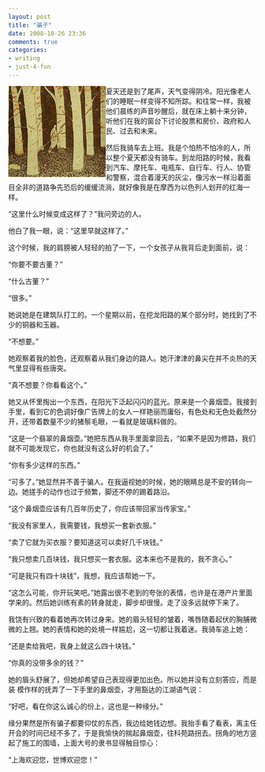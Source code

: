 ```yaml
---
layout: post
title: "骗子"
date: 2008-10-26 23:36
comments: true
categories: 
- writing
- just-4-fun
---
```


<img height="184" alt="71" src="/downloads/images/dark_forest.jpg" width="198" align="left" /> 夏天还是到了尾声，天气变得阴冷。阳光像老人们的睡眠一样变得不知所踪。和往常一样，我被他们晨练的声音吵醒后，就在床上躺十来分钟，听他们在我的窗台下讨论股票和房价、政府和人民、过去和未来。

然后我骑车去上班。我是个怕热不怕冷的人，所以整个夏天都没有骑车。到龙阳路的时候，我看到汽车、摩托车、电瓶车、自行车、行人、协管和警察，混合着漫天的灰尘，像污水一样沿着面目全非的道路争先恐后的缓缓流淌，就好像我是在摩西为以色列人划开的红海一样。

“这里什么时候变成这样了？”我问旁边的人。

他白了我一眼，说：“这里早就这样了。”

这个时候，我的肩膀被人轻轻的拍了一下，一个女孩子从我背后走到面前，说：

“你要不要古董？”

“什么古董？”

“很多。”

她说她是在建筑队打工的。一个星期以前，在挖龙阳路的某个部分时，她找到了不少的铜器和玉器。

“不想要。”

她观察着我的脸色，还观察着从我们身边的路人。她汗津津的鼻尖在并不炎热的天气里显得有些唐突。

“真不想要？你看看这个。”

她又从怀里掏出一个东西，在阳光下泛起闪闪的蓝光。原来是一个鼻烟壶。我接到手里，看到它的色调好像广告牌上的女人一样艳丽而庸俗，有色处和无色处截然分开，还带着数量不少的猪鬃毛眼，一看就是玻璃料做的。

“这是一个翡翠的鼻烟壶。”她把东西从我手里面拿回去，“如果不是因为修路，我们就不可能发现它，你也就没有这么好的机会了。”

“你有多少这样的东西。”

“可多了。”她显然并不善于骗人。在我逼视她的时候，她的眼睛总是不安的转向一边。她搓手的动作也过于频繁，脚还不停的踢着路沿。

“这个鼻烟壶应该有几百年历史了，你应该带回家当传家宝。”

“我没有家里人，我需要钱，我想买一套新衣服。”

“卖了它就为买衣服？要知道这可以卖好几千块钱。”

“我只想卖几百块钱，我只想买一套衣服。这本来也不是我的，我不贪心。”

“可是我只有四十块钱”，我想，我应该帮她一下。

“这怎么可能，你开玩笑吧。”她露出很不老到的夸张的表情，也许是在港产片里面学来的。然后她训练有素的转身就走，脚步却很慢。走了没多远就停下来了。

我饶有兴致的看着她再次转过身来。她的眉头轻轻的皱着，嘴唇随着起伏的胸脯微微的上翘。她的表情和她的处境一样尴尬，这一切都让我着迷。我骑车追上她：

“还是卖给我吧，我身上就这么四十块钱。”

“你真的没带多余的钱？”

她的眉头舒展了，但她却希望自己表现得更加出色。所以她并没有立刻答应，而是装 模作样的抚弄了一下手里的鼻烟壶，才用豁达的江湖语气说：

“好吧，看在你这么诚心的份上，这也是一种缘分。”

缘分果然是所有骗子都要仰仗的东西，我边给她钱边想。我抬手看了看表，离主任开会的时间已经不多了，于是我愉快的揣起鼻烟壶，往科苑路拐去。拐角的地方竖起了施工的围墙，上面大号的隶书显得触目惊心：

“上海欢迎您，世博欢迎您！”